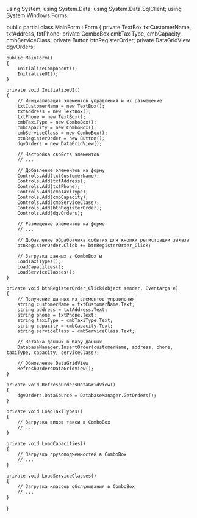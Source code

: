using System;
using System.Data;
using System.Data.SqlClient;
using System.Windows.Forms;

public partial class MainForm : Form
{
    private TextBox txtCustomerName, txtAddress, txtPhone;
    private ComboBox cmbTaxiType, cmbCapacity, cmbServiceClass;
    private Button btnRegisterOrder;
    private DataGridView dgvOrders;

    public MainForm()
    {
        InitializeComponent();
        InitializeUI();
    }

    private void InitializeUI()
    {
        // Инициализация элементов управления и их размещение
        txtCustomerName = new TextBox();
        txtAddress = new TextBox();
        txtPhone = new TextBox();
        cmbTaxiType = new ComboBox();
        cmbCapacity = new ComboBox();
        cmbServiceClass = new ComboBox();
        btnRegisterOrder = new Button();
        dgvOrders = new DataGridView();

        // Настройка свойств элементов
        // ...

        // Добавление элементов на форму
        Controls.Add(txtCustomerName);
        Controls.Add(txtAddress);
        Controls.Add(txtPhone);
        Controls.Add(cmbTaxiType);
        Controls.Add(cmbCapacity);
        Controls.Add(cmbServiceClass);
        Controls.Add(btnRegisterOrder);
        Controls.Add(dgvOrders);

        // Размещение элементов на форме
        // ...

        // Добавление обработчика события для кнопки регистрации заказа
        btnRegisterOrder.Click += btnRegisterOrder_Click;

        // Загрузка данных в ComboBox'ы
        LoadTaxiTypes();
        LoadCapacities();
        LoadServiceClasses();
    }

    private void btnRegisterOrder_Click(object sender, EventArgs e)
    {
        // Получение данных из элементов управления
        string customerName = txtCustomerName.Text;
        string address = txtAddress.Text;
        string phone = txtPhone.Text;
        string taxiType = cmbTaxiType.Text;
        string capacity = cmbCapacity.Text;
        string serviceClass = cmbServiceClass.Text;

        // Вставка данных в базу данных
        DatabaseManager.InsertOrder(customerName, address, phone, taxiType, capacity, serviceClass);

        // Обновление DataGridView
        RefreshOrdersDataGridView();
    }

    private void RefreshOrdersDataGridView()
    {
        dgvOrders.DataSource = DatabaseManager.GetOrders();
    }

    private void LoadTaxiTypes()
    {
        // Загрузка видов такси в ComboBox
        // ...
    }

    private void LoadCapacities()
    {
        // Загрузка грузоподъемностей в ComboBox
        // ...
    }

    private void LoadServiceClasses()
    {
        // Загрузка классов обслуживания в ComboBox
        // ...
    }
}
